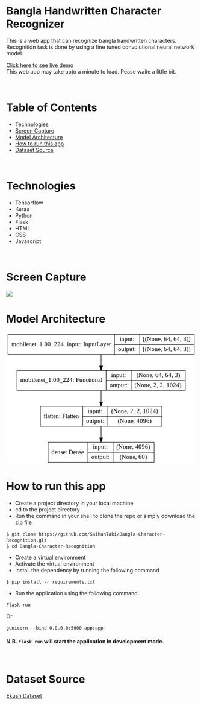 # **Bangla Handwritten Character Recognizer**

This is a web app that can recognize bangla handwritten characters. Recognition task is done by using a fine tuned convolutional neural network model.

<a href="https://bangla-character-recognizer.herokuapp.com/"> Click here to see live demo </a> <br>
This web app may take upto a minute to load. Pease waite a little bit.

<br>

# **Table of Contents**

-   [Technologies](#Technologies)
-   [Screen Capture](#Screen-Capture)
-   [Model Architecture](#Model-Architecture)
-   [How to run this app](#How-to-run-this-app)
-   [Dataset Source](#Dataset-Source)

<br>

# **Technologies**

-   Tensorflow
-   Keras
-   Python
-   Flask
-   HTML
-   CSS
-   Javascript


<br>

# **Screen Capture**

<img src="static/bangla-char-recog.gif" width="600"/>

<br>

# **Model Architecture**

<img src="static/model_architechture.png" width="600"/>

<br>

# **How to run this app**

-   Create a project directory in your local machine
-   cd to the project directory
-   Run the command in your shell to clone the repo or simply download the zip file

```
$ git clone https://github.com/SaihanTaki/Bangla-Character-Recognition.git
$ cd Bangla-Character-Recognition
```

-   Create a virtual environment
-   Activate the virtual environment
-   Install the dependency by running the following command

```
$ pip install -r requirements.txt
```
-   Run the application using the following command
```
Flask run 
```

Or 

```
gunicorn --bind 0.0.0.0:5000 app:app
```

#### N.B. `Flask run` will start the application in development mode.


<br>

# **Dataset Source**

<a href="https://shahariarrabby.github.io/ekush/#home"> Ekush Dataset </a>
